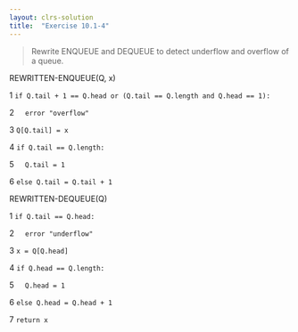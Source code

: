 ```yaml
---
layout: clrs-solution
title:  "Exercise 10.1-4"
---
```

>Rewrite ENQUEUE and DEQUEUE to detect underflow and overflow of a queue.

REWRITTEN-ENQUEUE(Q, x)

1 `if Q.tail + 1 == Q.head or (Q.tail == Q.length and Q.head == 1):`

2 &nbsp;&nbsp;&nbsp;&nbsp;`error "overflow"`

3 `Q[Q.tail] = x`

4 `if Q.tail == Q.length:`

5 &nbsp;&nbsp;&nbsp;&nbsp;`Q.tail = 1`

6 `else Q.tail = Q.tail + 1`

REWRITTEN-DEQUEUE(Q)

1 `if Q.tail == Q.head:`

2 &nbsp;&nbsp;&nbsp;&nbsp;`error "underflow"`

3 `x = Q[Q.head]`

4 `if Q.head == Q.length:`

5 &nbsp;&nbsp;&nbsp;&nbsp;`Q.head = 1`

6 `else Q.head = Q.head + 1`

7 `return x`
